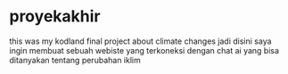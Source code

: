 # proyekakhir
this was my kodland final project about climate changes
jadi disini saya ingin membuat sebuah webiste yang terkoneksi dengan chat ai yang bisa ditanyakan tentang perubahan iklim

